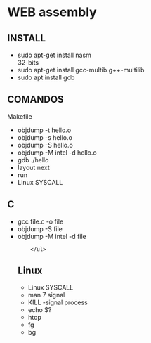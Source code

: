 <h1>WEB assembly</h1>

<h2>INSTALL</h2>
	<ul>
		<li>sudo apt-get install nasm</li>
		32-bits <li>sudo apt-get install gcc-multib g++-multilib</li>
		<li>sudo apt install gdb</li>
	</ul>

<h2>COMANDOS</h2>
	<p>Makefile</p>
        <ul>
        <li>objdump -t hello.o</li>
		<li>objdump -s hello.o</li>
		<li>objdump -S hello.o</li>
		<li>objdump -M intel -d hello.o</li>
		<li>gdb ./hello</li>
		<li>layout next</li>
		<li>run</li>
		<li>Linux SYSCALL </li>
        </ul>
<h2>C</h2>
        <ul>
                <li>gcc file.c -o file</li>
                <li>objdump -S file</li>
				<li>objdump -M intel -d file</li>
                
        </ul>

<h2>Linux</h2>
        <ul>
				<li> Linux SYSCALL </li>
				<li> man 7 signal </li>
				<li> KILL -signal process </li>
                <li>echo $?</li>
                <li>htop</li>
				<li>fg</li>
				<li>bg</li>
        </ul>